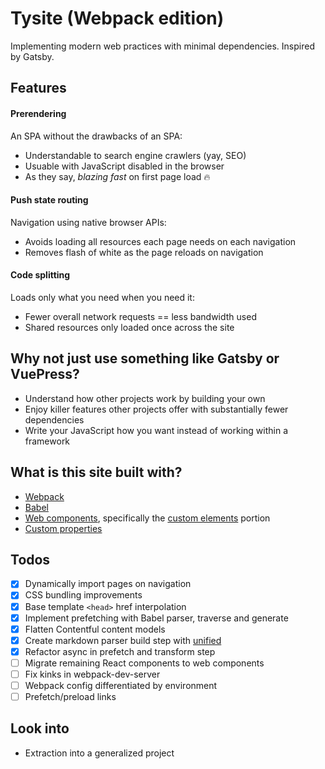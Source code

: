 # Tysite (Webpack edition)
Implementing modern web practices with minimal dependencies. Inspired by Gatsby.

## Features
#### Prerendering
An SPA without the drawbacks of an SPA:
  - Understandable to search engine crawlers (yay, SEO)
  - Usuable with JavaScript disabled in the browser
  - As they say, *blazing fast* on first page load 🔥

#### Push state routing
Navigation using native browser APIs:
  - Avoids loading all resources each page needs on each navigation
  - Removes flash of white as the page reloads on navigation

#### Code splitting
Loads only what you need when you need it:
  - Fewer overall network requests == less bandwidth used
  - Shared resources only loaded once across the site

## Why not just use something like Gatsby or VuePress?
  - Understand how other projects work by building your own
  - Enjoy killer features other projects offer with substantially fewer dependencies
  - Write your JavaScript how you want instead of working within a framework

## What is this site built with?
  - [Webpack](https://webpack.js.org)
  - [Babel](https://babeljs.io)
  - [Web components](https://developer.mozilla.org/en-US/docs/Web/Web_Components), specifically the [custom elements](https://developer.mozilla.org/en-US/docs/Web/Web_Components/Using_custom_elements) portion
  - [Custom properties](https://developer.mozilla.org/en-US/docs/Web/Web_Components/Using_custom_elements)
  
## Todos
  - [x] Dynamically import pages on navigation
  - [x] CSS bundling improvements
  - [x] Base template `<head>` href interpolation
  - [x] Implement prefetching with Babel parser, traverse and generate
  - [x] Flatten Contentful content models
  - [x] Create markdown parser build step with [unified](https://unifiedjs.com)
  - [x] Refactor async in prefetch and transform step
  - [ ] Migrate remaining React components to web components
  - [ ] Fix kinks in webpack-dev-server
  - [ ] Webpack config differentiated by environment
  - [ ] Prefetch/preload links

## Look into
  - Extraction into a generalized project